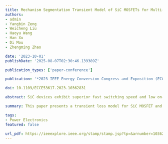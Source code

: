 ```yaml
---
title: Mechanism Segmentation Transient Model of SiC MOSFETs for Multi-rate Electro-thermal Simulation
authors:
- admin
- Yangbin Zeng
- Weicheng Liu
- Haoyu Wang
- Han Xu
- Di Mou
- Zhengming Zhao

date: '2023-10-01'
publishDate: '2025-08-07T02:30:46.139389Z'

publication_types: ['paper-conference']

publication: '*2023 IEEE Energy Conversion Congress and Exposition (ECCE)*'

doi: 10.1109/ECCE53617.2023.10362831

abstract: SiC devices exhibit superior fast switching speed and low on-resistance compared to silicon devices. However, the impact of non-ideal characteristics of SiC MOSFET on switching losses and thermal impacts requires further investigation. In this paper, a transient loss model for SiC MOSFET and SiC Schottky barrier diode (SBD) switching pairs is presented, wherein the transient process analysis is simplified through the implementation of time segmentation. An electro-thermal simulation is conducted to calculate the junction temperature and update temperature-related parameters through the proposed loss model and thermal network model. The experimental validation is performed using the CREE CMF20120D SiC MOSFET device, with the results confirming the accuracy of the model. The parameters of the loss model can be extracted from the device datasheet, making it suitable for practical power electronics design.

summary: This paper presents a transient loss model for SiC MOSFET and SiC Schottky barrier diode (SBD) switching pairs, simplifying transient process analysis through time segmentation. An electro-thermal simulation calculates junction temperature and updates parameters via the loss model and thermal network model. Experimental validation with the CREE CMF20120D SiC MOSFET confirms model accuracy, with parameters extractable from the device datasheet for practical design.

tags:
- Power Electronics
featured: false

url_pdf: https://ieeexplore.ieee.org/stamp/stamp.jsp?tp=&arnumber=10362831
---
```

